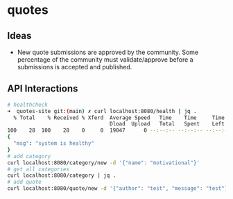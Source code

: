# quotes

## Ideas
- New quote submissions are approved by the community. Some percentage of the community must validate/approve before a submissions is accepted and published. 
## API Interactions
```bash
# healthcheck
➜  quotes-site git:(main) ✗ curl localhost:8080/health | jq .
  % Total    % Received % Xferd  Average Speed   Time    Time     Time  Current
                                 Dload  Upload   Total   Spent    Left  Speed
100    28  100    28    0     0  19047      0 --:--:-- --:--:-- --:--:-- 28000
{
  "msg": "system is healthy"
}
# add category
curl localhost:8080/category/new -d '{"name": "motivational"}'
# get all categories 
curl localhost:8080/category | jq .
# add quote 
curl localhost:8080/quote/new -d '{"author": "test", "message": "test"}'
```